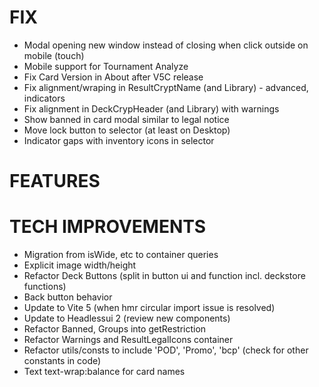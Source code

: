 # FIX
- Modal opening new window instead of closing when click outside on mobile (touch)
- Mobile support for Tournament Analyze
- Fix Card Version in About after V5C release
- Fix alignment/wraping in ResultCryptName (and Library) - advanced, indicators
- Fix alignment in DeckCrypHeader (and Library) with warnings
- Show banned in card modal similar to legal notice
- Move lock button to selector (at least on Desktop)
- Indicator gaps with inventory icons in selector

# FEATURES

# TECH IMPROVEMENTS
- Migration from isWide, etc to container queries
- Explicit image width/height
- Refactor Deck Buttons (split in button ui and function incl. deckstore functions)
- Back button behavior
- Update to Vite 5 (when hmr circular import issue is resolved)
- Update to Headlessui 2 (review new components)
- Refactor Banned, Groups into getRestriction
- Refactor Warnings and ResultLegalIcons container
- Refactor utils/consts to include 'POD', 'Promo', 'bcp' (check for other constants in code)
- Text text-wrap:balance for card names

